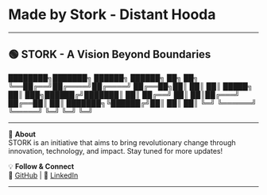 # Made by Stork - Distant Hooda

---

## 🟢 **STORK** - A Vision Beyond Boundaries

████████╗███████╗ ██████╗ ██████╗ ██╗ ██╗ ╚══██╔══╝██╔════╝██╔════╝ ██╔══██╗██║ ██║ ██║ █████╗ ██║ ███╗██████╔╝███████║ ██║ ██╔══╝ ██║ ██║██╔═══╝ ██╔══██║ ██║ ███████╗╚██████╔╝██║ ██║ ██║ ╚═╝ ╚══════╝ ╚═════╝ ╚═╝ ╚═╝ ╚═╝

---

🚀 **About**  
STORK is an initiative that aims to bring revolutionary change through innovation, technology, and impact. Stay tuned for more updates!

💡 **Follow & Connect**  
🔗 [GitHub](https://github.com/Dishant-Hooda) | 🔗 [LinkedIn](https://www.linkedin.com/in/dishant-hooda-stork)  

---
